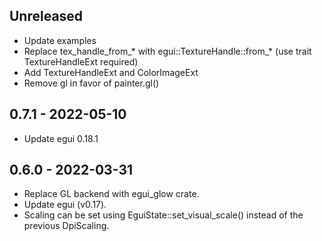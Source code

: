 ## Unreleased
* Update examples
* Replace tex_handle_from_* with egui::TextureHandle::from_* (use trait TextureHandleExt required)
* Add TextureHandleExt and ColorImageExt
* Remove gl in favor of painter.gl()

## 0.7.1 - 2022-05-10
* Update egui 0.18.1

## 0.6.0 - 2022-03-31
* Replace GL backend with egui_glow crate.
* Update egui (v0.17).
* Scaling can be set using EguiState::set_visual_scale() instead of the previous DpiScaling.
